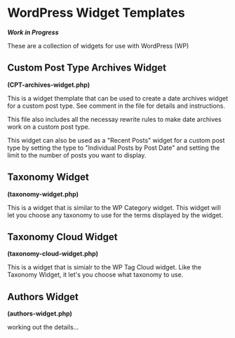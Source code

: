 # WordPress Widget Templates

***Work in Progress***

These are a collection of widgets for use with WordPress (WP)

## Custom Post Type Archives Widget
**(CPT-archives-widget.php)**

This is a widget themplate that can be used to create a date archives widget for a custom post type.
See comment in the file for details and instructions.

This file also includes all the necessay rewrite rules to make date archives work
on a custom post type.

This widget can also be used as a "Recent Posts" widget for a custom post type by setting the type to
"Individual Posts by Post Date" and setting the limit to the number of posts you want to display.

## Taxonomy Widget
**(taxonomy-widget.php)**

This is a widget that is similar to the WP Category widget. This widget will let you choose any taxonomy
to use for the terms displayed by the widget.

## Taxonomy Cloud Widget
**(taxonomy-cloud-widget.php)**

This is a widget that is simialr to the WP Tag Cloud widget. Like the Taxonomy Widget, it let's you
choose what taxonomy to use.

## Authors Widget
**(authors-widget.php)**

working out the details...